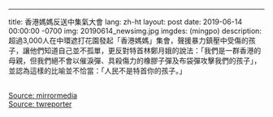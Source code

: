 ---
title: 香港媽媽反送中集氣大會
lang: zh-ht
layout: post
date: 2019-06-14 00:00:00 -0700
img: 20190614_newsimg.jpg
imgdes: (mingpo)
description: 超過3,000人在中環遮打花園發起「香港媽媽」集會，聲援暴力鎮壓中受傷的孩子，讓他們知道自己並不孤單，更反對特首林鄭月娥的說法：「我們是一群香港的母親，但我們絕不會以催淚彈、具殺傷力的橡膠子彈及布袋彈攻擊我們的孩子」，並認為這樣的比喻並不恰當：「人民不是特首你的孩子。」

<br>[Source: mirrormedia](https://www.mirrormedia.mg/story/20190614pol010/)
<br>[Source: twreporter](https://www.twreporter.org/a/photo-hong-kong-china-extradition-law-614-mothers)